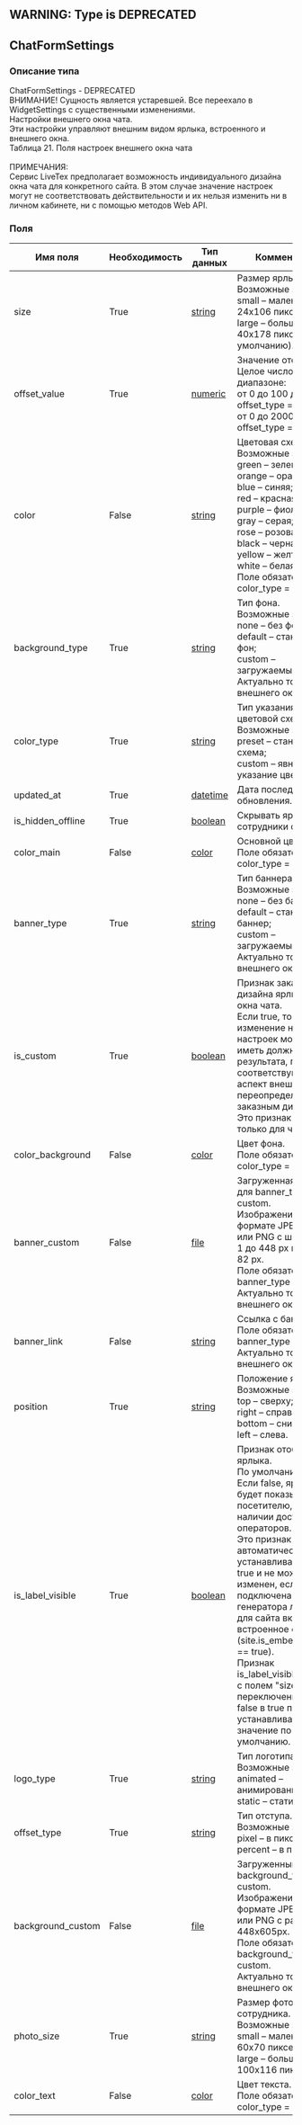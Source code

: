 
## WARNING: Type is DEPRECATED

## ChatFormSettings

### Описание типа
ChatFormSettings - DEPRECATED<br/>ВНИМАНИЕ! Сущность является устаревшей. Все переехало в WidgetSettings с существенными изменениями.<br/>Настройки внешнего окна чата.<br/>Эти настройки управляют внешним видом ярлыка, встроенного и внешнего окна. <br/>Таблица 21. Поля настроек внешнего окна чата<br/><br/>ПРИМЕЧАНИЯ:<br/>Сервис LiveTex предполагает возможность индивидуального дизайна окна чата для конкретного сайта. В этом случае значение настроек могут не соответствовать действительности и их нельзя изменить ни в личном кабинете, ни с помощью методов Web API.<br/>
### Поля

| Имя поля | Необходимость | Тип данных | Комментарий |
|---|---|---|---|
|size|True|[string](/docs/types/string.md)|Размер ярлыка.<br/>Возможные значения:<br/>small – маленький, 24x106 пикселей;<br/>large – большой, 40x178 пикселей (по умолчанию).<br/>|
|offset_value|True|[numeric](/docs/types/numeric.md)|Значение отступа.<br/>Целое число в диапазоне:<br/>от 0 до 100 для offset_type = percent;<br/>от 0 до 2000 для offset_type = pixel.<br/>|
|color|False|[string](/docs/types/string.md)|Цветовая схема.<br/>Возможные значения:<br/>green – зеленая;<br/>orange – оранжевая;<br/>blue – синяя;<br/>red – красная;<br/>purple – фиолетовая;<br/>gray – серая;<br/>rose – розовая;<br/>black – черная;<br/>yellow – желтая;<br/>white – белая.<br/>Поле обязательно для color_type = preset.<br/>|
|background_typе|True|[string](/docs/types/string.md)|Тип фона.<br/>Возможные значения:<br/>none – без фона;<br/>default – стандартный фон;<br/>custom – загружаемый фон.<br/>Актуально только для внешнего окна.<br/>|
|color_type|True|[string](/docs/types/string.md)|Тип указания цветовой схемы.<br/>Возможные значения:<br/>preset – стандартная схема;<br/>custom – явное указание цветов.<br/>|
|updated_at|True|[datetime](/docs/types/datetime.md)|Дата последнего обновления.<br/>|
|is_hidden_offline|True|[boolean](/docs/types/boolean.md)|Скрывать ярлык, если сотрудники офлайн.<br/>|
|color_main|False|[color](/docs/types/color.md)|Основной цвет.<br/>Поле обязательно для color_type = custom.<br/>|
|banner_type|True|[string](/docs/types/string.md)|Тип баннера.<br/>Возможные значения:<br/>none – без баннера;<br/>default – стандартный баннер;<br/>custom – загружаемый баннер.<br/>Актуально только для внешнего окна.<br/>|
|is_custom|True|[boolean](/docs/types/boolean.md)|Признак заказного дизайна ярлыка и окна чата.<br/>Если true, то изменение некоторых настроек может не иметь должного результата, поскольку соответствующий аспект внешнего вида переопределяются заказным дизайном.<br/>Это признак доступен только для чтения.<br/>|
|color_background|False|[color](/docs/types/color.md)|Цвет фона.<br/>Поле обязательно для color_type = custom.<br/>|
|banner_custom|False|[file](/docs/types/file.md)|Загруженная баннер для banner_type = custom.<br/>Изображение в формате JPEG, GIF или PNG с шириной от 1 до 448 px и высотой 82 px.<br/>Поле обязательно для banner_type = custom.<br/>Актуально только для внешнего окна.<br/>|
|banner_link|False|[string](/docs/types/string.md)|Ссылка с баннера.<br/>Поле обязательно для banner_type = custom.<br/>Актуально только для внешнего окна.<br/>|
|position|True|[string](/docs/types/string.md)|Положение ярлыка.<br/>Возможные значения:<br/>top – сверху;<br/>right – справа;<br/>bottom – снизу;<br/>left – слева.<br/>|
|is_label_visible|True|[boolean](/docs/types/boolean.md)|Признак отображения ярлыка.<br/>По умолчанию – true.<br/>Если false, ярлык не будет показываться посетителю, даже при наличии доступных операторов.<br/>Это признак автоматически устанавливается в true и не может быть изменен, если подключена опция генератора лидов или для сайта включено встроенное окно чата (site.is_embedded_chat == true).<br/>Признак is_label_visible связан с полем "size". При переключении из false в true поле "size" устанавливается в значение по умолчанию.<br/>|
|logo_type|True|[string](/docs/types/string.md)|Тип логотипа LiveTex.<br/>Возможные значения:<br/>animated – анимированный;<br/>static – статический.<br/>|
|offset_type|True|[string](/docs/types/string.md)|Тип отступа.<br/>Возможные значения:<br/>pixel – в пикселах;<br/>percent – в процентах.<br/>|
|background_custom|False|[file](/docs/types/file.md)|Загруженный фон для background_type = custom.<br/>Изображение в формате JPEG, GIF или PNG с размерами 448x605px.<br/>Поле обязательно для background_type = custom.<br/>Актуально только для внешнего окна.<br/>|
|photo_size|True|[string](/docs/types/string.md)|Размер фотографии сотрудника.<br/>Возможные значения:<br/>small – маленькая, 60x70 пикселей;<br/>large – большая, 100x116 пикселей.<br/>|
|color_text|False|[color](/docs/types/color.md)|Цвет текста.<br/>Поле обязательно для color_type = custom.<br/>|
